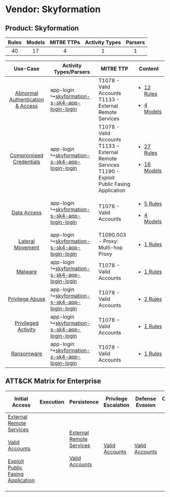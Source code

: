 Vendor: Skyformation
====================
Product: Skyformation
---------------------
| Rules | Models | MITRE TTPs | Activity Types | Parsers |
|:-----:|:------:|:----------:|:--------------:|:-------:|
|  40   |   17   |     4      |       1        |    1    |

|    Use-Case    | Activity Types/Parsers    | MITRE TTP    | Content    |
|:----:| ---- | ---- | ---- |
| [Abnormal Authentication & Access](../../../UseCases/uc_abnormal_authentication_&_access.md) |  app-login<br> ↳[skyformation-s-sk4-app-login-login](Ps/pC_skyformationssk4apploginlogin.md)<br> | T1078 - Valid Accounts<br>T1133 - External Remote Services<br>    | [<ul><li>12 Rules</li></ul><ul><li>4 Models</li></ul>](RM/r_m_skyformation_skyformation_Abnormal_Authentication_&_Access.md) |
|          [Compromised Credentials](../../../UseCases/uc_compromised_credentials.md)          |  app-login<br> ↳[skyformation-s-sk4-app-login-login](Ps/pC_skyformationssk4apploginlogin.md)<br> | T1078 - Valid Accounts<br>T1133 - External Remote Services<br>T1190 - Exploit Public Fasing Application<br> | [<ul><li>27 Rules</li></ul><ul><li>16 Models</li></ul>](RM/r_m_skyformation_skyformation_Compromised_Credentials.md)         |
|    [Data Access](../../../UseCases/uc_data_access.md)    |  app-login<br> ↳[skyformation-s-sk4-app-login-login](Ps/pC_skyformationssk4apploginlogin.md)<br> | T1078 - Valid Accounts<br>    | [<ul><li>5 Rules</li></ul><ul><li>4 Models</li></ul>](RM/r_m_skyformation_skyformation_Data_Access.md)    |
|    [Lateral Movement](../../../UseCases/uc_lateral_movement.md)    |  app-login<br> ↳[skyformation-s-sk4-app-login-login](Ps/pC_skyformationssk4apploginlogin.md)<br> | T1090.003 - Proxy: Multi-hop Proxy<br>    | [<ul><li>1 Rules</li></ul>](RM/r_m_skyformation_skyformation_Lateral_Movement.md)    |
|    [Malware](../../../UseCases/uc_malware.md)    |  app-login<br> ↳[skyformation-s-sk4-app-login-login](Ps/pC_skyformationssk4apploginlogin.md)<br> | T1078 - Valid Accounts<br>    | [<ul><li>1 Rules</li></ul>](RM/r_m_skyformation_skyformation_Malware.md)    |
|    [Privilege Abuse](../../../UseCases/uc_privilege_abuse.md)    |  app-login<br> ↳[skyformation-s-sk4-app-login-login](Ps/pC_skyformationssk4apploginlogin.md)<br> | T1078 - Valid Accounts<br>    | [<ul><li>2 Rules</li></ul>](RM/r_m_skyformation_skyformation_Privilege_Abuse.md)    |
|    [Privileged Activity](../../../UseCases/uc_privileged_activity.md)    |  app-login<br> ↳[skyformation-s-sk4-app-login-login](Ps/pC_skyformationssk4apploginlogin.md)<br> | T1078 - Valid Accounts<br>    | [<ul><li>1 Rules</li></ul>](RM/r_m_skyformation_skyformation_Privileged_Activity.md)    |
|    [Ransomware](../../../UseCases/uc_ransomware.md)    |  app-login<br> ↳[skyformation-s-sk4-app-login-login](Ps/pC_skyformationssk4apploginlogin.md)<br> | T1078 - Valid Accounts<br>    | [<ul><li>1 Rules</li></ul>](RM/r_m_skyformation_skyformation_Ransomware.md)    |

ATT&CK Matrix for Enterprise
----------------------------
| Initial Access                                                                                                                                                                                                                         | Execution | Persistence                                                                                                                                      | Privilege Escalation                                                | Defense Evasion                                                     | Credential Access | Discovery | Lateral Movement | Collection | Command and Control                                                                                                                       | Exfiltration | Impact |
| -------------------------------------------------------------------------------------------------------------------------------------------------------------------------------------------------------------------------------------- | --------- | ------------------------------------------------------------------------------------------------------------------------------------------------ | ------------------------------------------------------------------- | ------------------------------------------------------------------- | ----------------- | --------- | ---------------- | ---------- | ----------------------------------------------------------------------------------------------------------------------------------------- | ------------ | ------ |
| [External Remote Services](https://attack.mitre.org/techniques/T1133)<br><br>[Valid Accounts](https://attack.mitre.org/techniques/T1078)<br><br>[Exploit Public Fasing Application](https://attack.mitre.org/techniques/T1190)<br><br> |           | [External Remote Services](https://attack.mitre.org/techniques/T1133)<br><br>[Valid Accounts](https://attack.mitre.org/techniques/T1078)<br><br> | [Valid Accounts](https://attack.mitre.org/techniques/T1078)<br><br> | [Valid Accounts](https://attack.mitre.org/techniques/T1078)<br><br> |                   |           |                  |            | [Proxy: Multi-hop Proxy](https://attack.mitre.org/techniques/T1090/003)<br><br>[Proxy](https://attack.mitre.org/techniques/T1090)<br><br> |              |        |
